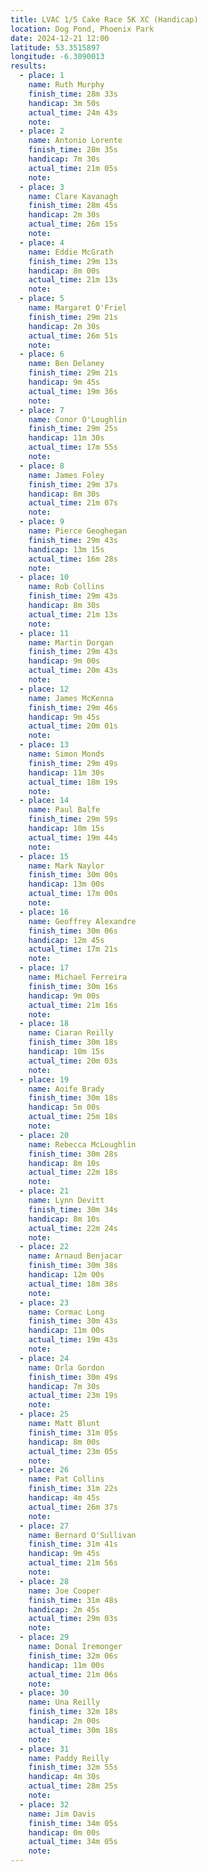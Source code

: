 ```yaml
---
title: LVAC 1/5 Cake Race 5K XC (Handicap)
location: Dog Pond, Phoenix Park
date: 2024-12-21 12:00
latitude: 53.3515897
longitude: -6.3090013
results:
  - place: 1
    name: Ruth Murphy
    finish_time: 28m 33s
    handicap: 3m 50s
    actual_time: 24m 43s
    note:
  - place: 2
    name: Antonio Lorente
    finish_time: 28m 35s
    handicap: 7m 30s
    actual_time: 21m 05s
    note:
  - place: 3
    name: Clare Kavanagh
    finish_time: 28m 45s
    handicap: 2m 30s
    actual_time: 26m 15s
    note:
  - place: 4
    name: Eddie McGrath
    finish_time: 29m 13s
    handicap: 8m 00s
    actual_time: 21m 13s
    note:
  - place: 5
    name: Margaret O'Friel
    finish_time: 29m 21s
    handicap: 2m 30s
    actual_time: 26m 51s
    note:
  - place: 6
    name: Ben Delaney
    finish_time: 29m 21s
    handicap: 9m 45s
    actual_time: 19m 36s
    note:
  - place: 7
    name: Conor O'Loughlin
    finish_time: 29m 25s
    handicap: 11m 30s
    actual_time: 17m 55s
    note:
  - place: 8
    name: James Foley
    finish_time: 29m 37s
    handicap: 8m 30s
    actual_time: 21m 07s
    note:
  - place: 9
    name: Pierce Geoghegan
    finish_time: 29m 43s
    handicap: 13m 15s
    actual_time: 16m 28s
    note:
  - place: 10
    name: Rob Collins
    finish_time: 29m 43s
    handicap: 8m 30s
    actual_time: 21m 13s
    note:
  - place: 11
    name: Martin Dorgan
    finish_time: 29m 43s
    handicap: 9m 00s
    actual_time: 20m 43s
    note:
  - place: 12
    name: James McKenna
    finish_time: 29m 46s
    handicap: 9m 45s
    actual_time: 20m 01s
    note:
  - place: 13
    name: Simon Monds
    finish_time: 29m 49s
    handicap: 11m 30s
    actual_time: 18m 19s
    note:
  - place: 14
    name: Paul Balfe
    finish_time: 29m 59s
    handicap: 10m 15s
    actual_time: 19m 44s
    note:
  - place: 15
    name: Mark Naylor
    finish_time: 30m 00s
    handicap: 13m 00s
    actual_time: 17m 00s
    note:
  - place: 16
    name: Geoffrey Alexandre
    finish_time: 30m 06s
    handicap: 12m 45s
    actual_time: 17m 21s
    note:
  - place: 17
    name: Michael Ferreira
    finish_time: 30m 16s
    handicap: 9m 00s
    actual_time: 21m 16s
    note:
  - place: 18
    name: Ciaran Reilly
    finish_time: 30m 18s
    handicap: 10m 15s
    actual_time: 20m 03s
    note:
  - place: 19
    name: Aoife Brady
    finish_time: 30m 18s
    handicap: 5m 00s
    actual_time: 25m 18s
    note:
  - place: 20
    name: Rebecca McLoughlin
    finish_time: 30m 28s
    handicap: 8m 10s
    actual_time: 22m 18s
    note:
  - place: 21
    name: Lynn Devitt
    finish_time: 30m 34s
    handicap: 8m 10s
    actual_time: 22m 24s
    note:
  - place: 22
    name: Arnaud Benjacar
    finish_time: 30m 38s
    handicap: 12m 00s
    actual_time: 18m 38s
    note:
  - place: 23
    name: Cormac Long
    finish_time: 30m 43s
    handicap: 11m 00s
    actual_time: 19m 43s
    note:
  - place: 24
    name: Orla Gordon
    finish_time: 30m 49s
    handicap: 7m 30s
    actual_time: 23m 19s
    note:
  - place: 25
    name: Matt Blunt
    finish_time: 31m 05s
    handicap: 8m 00s
    actual_time: 23m 05s
    note:
  - place: 26
    name: Pat Collins
    finish_time: 31m 22s
    handicap: 4m 45s
    actual_time: 26m 37s
    note:
  - place: 27
    name: Bernard O'Sullivan
    finish_time: 31m 41s
    handicap: 9m 45s
    actual_time: 21m 56s
    note:
  - place: 28
    name: Joe Cooper
    finish_time: 31m 48s
    handicap: 2m 45s
    actual_time: 29m 03s
    note:
  - place: 29
    name: Donal Iremonger
    finish_time: 32m 06s
    handicap: 11m 00s
    actual_time: 21m 06s
    note:
  - place: 30
    name: Una Reilly
    finish_time: 32m 18s
    handicap: 2m 00s
    actual_time: 30m 18s
    note:
  - place: 31
    name: Paddy Reilly
    finish_time: 32m 55s
    handicap: 4m 30s
    actual_time: 28m 25s
    note:
  - place: 32
    name: Jim Davis
    finish_time: 34m 05s
    handicap: 0m 00s
    actual_time: 34m 05s
    note:
---
```

